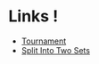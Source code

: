 # Links !
- [Tournament](https://codeforces.com/problemset/problem/27/B)
- [Split Into Two Sets](https://codeforces.com/contest/1702/problem/E)
